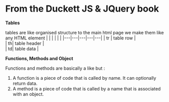 # From the Duckett JS & JQuery book

**Tables**

tables are like organised structure to the main html page we make them like any HTML element <table>
|   |   |   |   |   |
|---|---|---|---|---|
|   tr |  table row |     
|   th|  table header |   
|   td|  table data |   






**Functions, Methods and Object**

Functions and methods are basically a like but :
1. A function is a piece of code that is called by name. It can  optionally return data.
2. A method is a piece of code that is called by a name that is associated with an object.